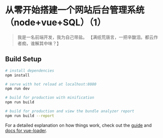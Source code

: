 # 从零开始搭建一个网站后台管理系统（node+vue+SQL）（1）

>我是一名前端开发，我为自己带盐。 【满纸荒唐言，一把辛酸泪。都云作者痴，谁解其中味？】

## Build Setup

``` bash
# install dependencies
npm install

# serve with hot reload at localhost:8080
npm run dev

# build for production with minification
npm run build

# build for production and view the bundle analyzer report
npm run build --report
```

For a detailed explanation on how things work, check out the [guide](http://vuejs-templates.github.io/webpack/) and [docs for vue-loader](http://vuejs.github.io/vue-loader).
